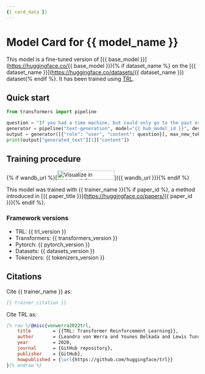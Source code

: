 ```yaml
---
{{ card_data }}
---
```


# Model Card for {{ model_name }}

This model is a fine-tuned version of [{{ base_model }}](https://huggingface.co/{{ base_model }}){% if dataset_name %} on the [{{ dataset_name }}](https://huggingface.co/datasets/{{ dataset_name }}) dataset{% endif %}.
It has been trained using [TRL](https://github.com/huggingface/trl).

## Quick start

```python
from transformers import pipeline

question = "If you had a time machine, but could only go to the past or the future once and never return, which would you choose and why?"
generator = pipeline("text-generation", model="{{ hub_model_id }}", device="cuda")
output = generator([{"role": "user", "content": question}], max_new_tokens=500)[0]
print(output["generated_text"][1]["content"])
```

## Training procedure

{% if wandb_url %}[<img src="https://raw.githubusercontent.com/wandb/assets/main/wandb-github-badge-28.svg" alt="Visualize in Weights & Biases" width="150" height="24"/>]({{ wandb_url }}){% endif %}

This model was trained with {{ trainer_name }}{% if paper_id %}, a method introduced in [{{ paper_title }}](https://huggingface.co/papers/{{ paper_id }}){% endif %}.

### Framework versions

- TRL: {{ trl_version }}
- Transformers: {{ transformers_version }}
- Pytorch: {{ pytorch_version }}
- Datasets: {{ datasets_version }}
- Tokenizers: {{ tokenizers_version }}

## Citations

Cite {{ trainer_name }} as:
    
```bibtex
{{ trainer_citation }}
```

Cite TRL as:
    
```bibtex
{% raw %}@misc{vonwerra2022trl,
	title        = {{TRL: Transformer Reinforcement Learning}},
	author       = {Leandro von Werra and Younes Belkada and Lewis Tunstall and Edward Beeching and Tristan Thrush and Nathan Lambert and Shengyi Huang and Kashif Rasul and Quentin Gallouédec},
	year         = 2020,
	journal      = {GitHub repository},
	publisher    = {GitHub},
	howpublished = {\url{https://github.com/huggingface/trl}}
}{% endraw %}
```
